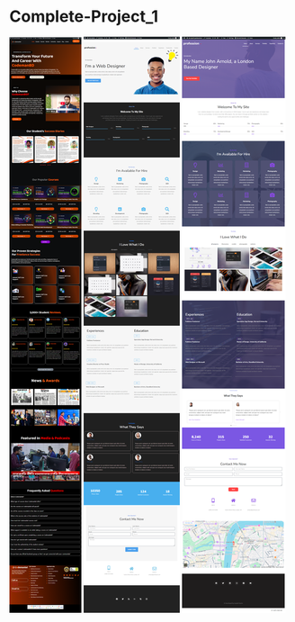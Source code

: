 # Complete-Project_1
![image alt](https://github.com/asadul1991/Complete-Project_1/blob/main/codemanbd%20website.png?raw=true)
![image alt](https://github.com/asadul1991/Complete-Project_1/blob/dbbdadbba95bd6a12989e43a076775829e8a773a/landing%20page1.png)
![image alt](https://github.com/asadul1991/Complete-Project_1/blob/fb37c460f1afbff0eb9b686bb9cc0f229bd6b52d/Landing%20page%202.png)
